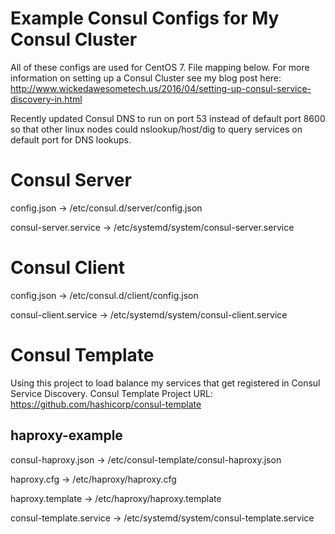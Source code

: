 # Example Consul Configs for My Consul Cluster
All of these configs are used for CentOS 7. File mapping below. For more information on setting up a Consul Cluster see my blog post here: http://www.wickedawesometech.us/2016/04/setting-up-consul-service-discovery-in.html

Recently updated Consul DNS to run on port 53 instead of default port 8600 so that other linux nodes could nslookup/host/dig to query services on default port for DNS lookups.

# Consul Server
config.json -> /etc/consul.d/server/config.json

consul-server.service -> /etc/systemd/system/consul-server.service

# Consul Client
config.json -> /etc/consul.d/client/config.json

consul-client.service -> /etc/systemd/system/consul-client.service

# Consul Template
Using this project to load balance my services that get registered in Consul Service Discovery. Consul Template Project URL: https://github.com/hashicorp/consul-template

## haproxy-example
consul-haproxy.json -> /etc/consul-template/consul-haproxy.json

haproxy.cfg -> /etc/haproxy/haproxy.cfg

haproxy.template -> /etc/haproxy/haproxy.template

consul-template.service -> /etc/systemd/system/consul-template.service
